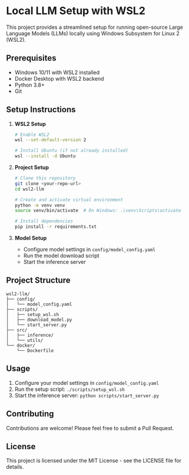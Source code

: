 # Local LLM Setup with WSL2

This project provides a streamlined setup for running open-source Large Language Models (LLMs) locally using Windows Subsystem for Linux 2 (WSL2).

## Prerequisites

- Windows 10/11 with WSL2 installed
- Docker Desktop with WSL2 backend
- Python 3.8+
- Git

## Setup Instructions

1. **WSL2 Setup**
   ```bash
   # Enable WSL2
   wsl --set-default-version 2
   
   # Install Ubuntu (if not already installed)
   wsl --install -d Ubuntu
   ```

2. **Project Setup**
   ```bash
   # Clone this repository
   git clone <your-repo-url>
   cd wsl2-llm
   
   # Create and activate virtual environment
   python -m venv venv
   source venv/bin/activate  # On Windows: .\venv\Scripts\activate
   
   # Install dependencies
   pip install -r requirements.txt
   ```

3. **Model Setup**
   - Configure model settings in `config/model_config.yaml`
   - Run the model download script
   - Start the inference server

## Project Structure

```
wsl2-llm/
├── config/
│   └── model_config.yaml
├── scripts/
│   ├── setup_wsl.sh
│   ├── download_model.py
│   └── start_server.py
├── src/
│   ├── inference/
│   └── utils/
└── docker/
    └── Dockerfile
```

## Usage

1. Configure your model settings in `config/model_config.yaml`
2. Run the setup script: `./scripts/setup_wsl.sh`
3. Start the inference server: `python scripts/start_server.py`

## Contributing

Contributions are welcome! Please feel free to submit a Pull Request.

## License

This project is licensed under the MIT License - see the LICENSE file for details.